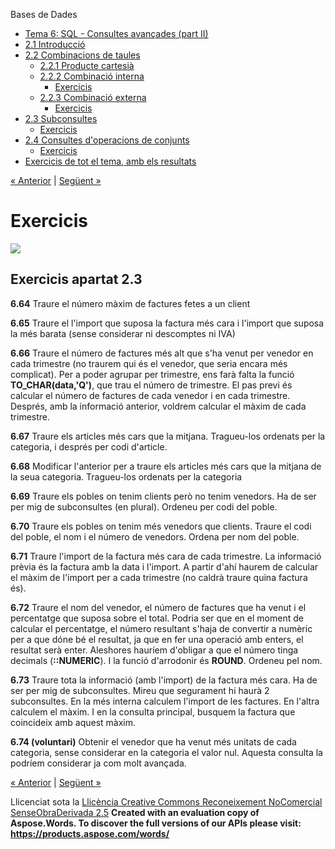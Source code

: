Bases de Dades

- [Tema 6: SQL - Consultes avançades (part II)](index.md)
- [2.1 Introducció](21_introducci.md)
- [2.2 Combinacions de taules](22_combinacions_de_taules.md) 
  - [2.2.1 Producte cartesià](221_producte_cartesi.md)
  - [2.2.2 Combinació interna](222_combinaci_interna.md) 
    - [Exercicis](exercicis.md)
  - [2.2.3 Combinació externa](223_combinaci_externa.md) 
    - [Exercicis](exercicis0.md)
- [2.3 Subconsultes](23_subconsultes.md) 
  - [Exercicis](exercicis1.md)
- [2.4 Consultes d'operacions de conjunts](24_consultes_doperacions_de_conjunts.md) 
  - [Exercicis](exercicis2.md)
- [Exercicis de tot el tema, amb els resultats](exercicis_de_tot_el_tema_amb_els_resultats.md)

[« Anterior](23_subconsultes.md) | [Següent »](24_consultes_doperacions_de_conjunts.md)
# <a name="main"></a>**Exercicis**
![](exercicis1.002.png)
## **Exercicis apartat 2.3**
**6.64** Traure el número màxim de factures fetes a un client

**6.65** Traure el l'import que suposa la factura més cara i l'import que suposa la més barata (sense considerar ni descomptes ni IVA)

**6.66** Traure el número de factures més alt que s'ha venut per venedor en cada trimestre (no traurem qui és el venedor, que seria encara més complicat). Per a poder agrupar per trimestre, ens farà falta la funció **TO\_CHAR(data,'Q')**, que trau el número de trimestre. El pas previ és calcular el número de factures de cada venedor i en cada trimestre. Després, amb la informació anterior, voldrem calcular el màxim de cada trimestre.

**6.67** Traure els articles més cars que la mitjana. Tragueu-los ordenats per la categoria, i després per codi d'article.

**6.68** Modificar l'anterior per a traure els articles més cars que la mitjana de la seua categoria. Tragueu-los ordenats per la categoria

**6.69** Traure els pobles on tenim clients però no tenim venedors. Ha de ser per mig de subconsultes (en plural). Ordeneu per codi del poble.

**6.70** Traure els pobles on tenim més venedors que clients. Traure el codi del poble, el nom i el número de venedors. Ordena per nom del poble.

**6.71** Traure l'import de la factura més cara de cada trimestre. La informació prèvia és la factura amb la data i l'import. A partir d'ahí haurem de calcular el màxim de l'import per a cada trimestre (no caldrà traure quina factura és).

**6.72** Traure el nom del venedor, el número de factures que ha venut i el percentatge que suposa sobre el total. Podria ser que en el moment de calcular el percentatge, el número resultant s'haja de convertir a numèric per a que dóne bé el resultat, ja que en fer una operació amb enters, el resultat serà enter. Aleshores hauríem d'obligar a que el número tinga decimals (**::NUMERIC**). I la funció d'arrodonir és **ROUND**. Ordeneu pel nom.

**6.73** Traure tota la informació (amb l'import) de la factura més cara. Ha de ser per mig de subconsultes. Mireu que segurament hi haurà 2 subconsultes. En la més interna calculem l'import de les factures. En l'altra calculem el màxim. I en la consulta principal, busquem la factura que coincideix amb aquest màxim.

**6.74 (voluntari)** Obtenir el venedor que ha venut més unitats de cada categoria, sense considerar en la categoria el valor nul. Aquesta consulta la podríem considerar ja com molt avançada.



[« Anterior](23_subconsultes.md) | [Següent »](24_consultes_doperacions_de_conjunts.md)

Llicenciat sota la [Llicència Creative Commons Reconeixement NoComercial SenseObraDerivada 2.5](http://creativecommons.org/licenses/by-nc-nd/2.5/)
**Created with an evaluation copy of Aspose.Words. To discover the full versions of our APIs please visit: https://products.aspose.com/words/**
